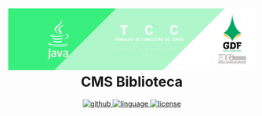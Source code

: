 <h1 align="center">
    <img src="banner.png">
    <br>CMS Biblioteca</br>
</h1>

<p align="center">
    <a href="https://github.com/luanmateuz/">
        <img alt="github" src="https://img.shields.io/badge/made by-luanmateuz-%2338ef7d?style=flat-square">
    </a>
    <a href="#">
        <img alt="linguage" src="https://img.shields.io/badge/linguage-java-%2338ef7d?style=flat-square">
    </a>
    <a href="#">
        <img alt="license" src="https://img.shields.io/badge/license-Creators-%2338ef7d?style=flat-square">
    </a>
</p>